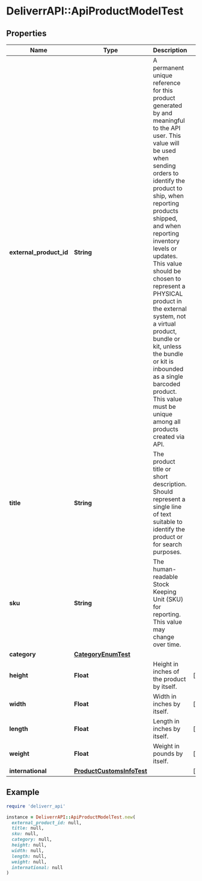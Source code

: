 # DeliverrAPI::ApiProductModelTest

## Properties

| Name | Type | Description | Notes |
| ---- | ---- | ----------- | ----- |
| **external_product_id** | **String** | A permanent unique reference for this product generated by and meaningful to the API user. This value will be used when sending orders to identify the product to ship, when reporting products shipped, and when reporting inventory levels or updates. This value should be chosen to represent a PHYSICAL product in the external system, not a virtual product, bundle or kit, unless the bundle or kit is inbounded as a single barcoded product. This value must be unique among all products created via API. |  |
| **title** | **String** | The product title or short description. Should represent a single line of text suitable to identify the product or for search purposes. |  |
| **sku** | **String** | The human-readable Stock Keeping Unit (SKU) for reporting. This value may change over time. |  |
| **category** | [**CategoryEnumTest**](CategoryEnumTest.md) |  |  |
| **height** | **Float** | Height in inches of the product by itself. | [optional] |
| **width** | **Float** | Width in inches by itself. | [optional] |
| **length** | **Float** | Length in inches by itself. | [optional] |
| **weight** | **Float** | Weight in pounds by itself. | [optional] |
| **international** | [**ProductCustomsInfoTest**](ProductCustomsInfoTest.md) |  | [optional] |

## Example

```ruby
require 'deliverr_api'

instance = DeliverrAPI::ApiProductModelTest.new(
  external_product_id: null,
  title: null,
  sku: null,
  category: null,
  height: null,
  width: null,
  length: null,
  weight: null,
  international: null
)
```


